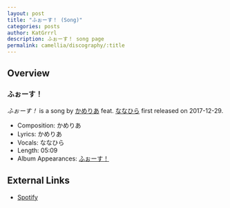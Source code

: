 ```yaml
---
layout: post
title: "ふぉーす！ (Song)"
categories: posts
author: KatGrrrl
description: ふぉーす！ song page
permalink: camellia/discography/:title
---
```


## Overview

### ふぉーす！

*ふぉーす！* is a song by [かめりあ](<{% link postsWiki/_posts/2023-12-10-camellia.md %}>) feat. [ななひら](#) first released on 2017-12-29.

* Composition: かめりあ
* Lyrics: かめりあ
* Vocals: ななひら
* Length: 05:09
* Album Appearances: [ふぉーす！](<{% link postsInclude/_posts/camellia/albums/Force/2023-12-20-Force.md %}>)

## External Links

* [Spotify](https://open.spotify.com/track/60EJuhZUOPWGDbxpddUwq5?si=5e26b85a780f49ff)
